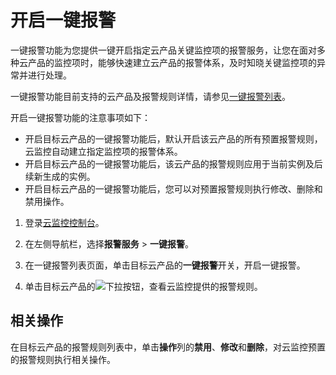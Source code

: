 # 开启一键报警

一键报警功能为您提供一键开启指定云产品关键监控项的报警服务，让您在面对多种云产品的监控项时，能够快速建立云产品的报警体系，及时知晓关键监控项的异常并进行处理。

一键报警功能目前支持的云产品及报警规则详情，请参见[一键报警列表](https://cloudmonitor.console.aliyun.com/?accounttraceid=e1dcf862da934eb3b627949c4fbe79b0zgnh&#/initiativeAlarm)。

开启一键报警功能的注意事项如下：

-   开启目标云产品的一键报警功能后，默认开启该云产品的所有预置报警规则，云监控自动建立指定监控项的报警体系。
-   开启目标云产品的一键报警功能后，该云产品的报警规则应用于当前实例及后续新生成的实例。
-   开启目标云产品的一键报警功能后，您可以对预置报警规则执行修改、删除和禁用操作。

1.  登录[云监控控制台](https://cloudmonitor.console.aliyun.com)。

2.  在左侧导航栏，选择**报警服务** \> **一键报警**。

3.  在一键报警列表页面，单击目标云产品的**一键报警**开关，开启一键报警。

4.  单击目标云产品的![下拉按钮](https://static-aliyun-doc.oss-cn-hangzhou.aliyuncs.com/assets/img/zh-CN/6867654061/p179583.png)，查看云监控提供的报警规则。


## 相关操作

在目标云产品的报警规则列表中，单击**操作**列的**禁用**、**修改**和**删除**，对云监控预置的报警规则执行相关操作。

